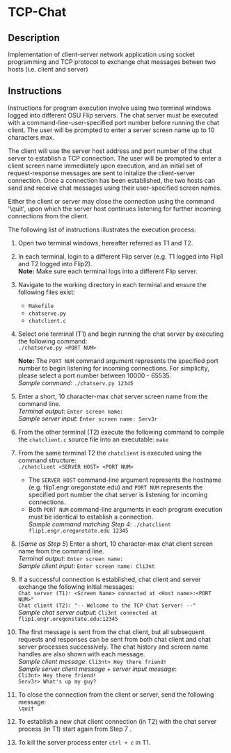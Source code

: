 # TCP-Chat
## Description
Implementation of client-server network application using socket programming and TCP protocol to exchange chat messages betwen two hosts (i.e. client and server)
## Instructions  
   Instructions for program execution involve using two terminal windows logged into different OSU Flip servers. The chat server must be executed with a command-line-user-specified port number before running the chat client. The user will be prompted to enter a server screen name up to 10 characters max.  

   The client will use the server host address and port number of the chat server to establish a TCP connection. The user will be prompted to enter a client screen name immediately upon execution, and an initial set of request-response messages are sent to initalize the client-server connection. Once a connection has been established, the two hosts can send and receive chat messages using their user-specified screen names.  

   Either the client or server may close the connection using the command '\quit', upon which the server host continues listening for further incoming connections from the client.  

The following list of instructions illustrates the execution process:
  1. Open two terminal windows, hereafter referred as T1 and T2. 
  2. In each terminal, login to a different Flip server (e.g. T1 logged into Flip1 and T2 logged into Flip2).  
   **Note:** Make sure each terminal logs into a different Flip server.
  3. Navigate to the working directory in each terminal and ensure the following files exist:
     + ```Makefile```
     + ```chatserve.py```
     + ```chatclient.c```
  4. Select one terminal (T1) and begin running the chat server by executing the following command:  
     ```./chatserve.py <PORT NUM>```  
     
     **Note:** The ```PORT NUM``` command argument represents the specified port number to begin listening for incoming connections. For simplicity, please select a port number between 10000 - 65535.  
      _Sample command_: ```./chatserv.py 12345```  
   5. Enter a short, 10 character-max chat server screen name from the command line.              
      _Terminal output_: ```Enter screen name: ```  
      _Sample server input_: ```Enter screen name: Serv3r```  
   6. From the other terminal (T2) execute the following command to compile the ```chatclient.c``` source file into an executable: ```make```  
   7. From the same terminal T2 the ```chatclient``` is executed using the command structure:  
   ```./chatclient <SERVER HOST> <PORT NUM>```   
      + The ```SERVER HOST``` command-line argument represents the hostname (e.g. flip1.engr.oregonstate.edu) and ```PORT NUM``` represents the specified port number the chat server is listening for incoming connections.  
      + Both ```PORT NUM``` command-line arguments in each program execution must be identical to establish a connection.  
 _Sample command matching Step 4_: ```./chatclient flip1.engr.oregonstate.edu 12345```  
   8. (_Same as Step 5_) Enter a short, 10 character-max chat client screen name from the command line.  
      _Terminal output_: ```Enter screen name: ```  
      _Sample client input_: ```Enter screen name: Cli3nt```  
   9. If a successful connection is established, chat client and server exchange the following initial messages:    
      ```Chat server (T1): <Screen Name> connected at <Host name>:<PORT NUM>"```  
      ```Chat client (T2): "-- Welcome to the TCP Chat Server! --"```  
      _Sample chat server output_: ```Cli3nt connected at flip1.engr.oregonstate.edu:12345```  
   10. The first message is sent from the chat client, but all subsequent requests and responses can be sent from both chat client and chat server processes successively. The chat history and screen name handles are also shown with each message.  
      _Sample client message_: 
          ```Cli3nt> Hey there friend!```  
      _Sample server client message + server input message_:   
          ```Cli3nt> Hey there friend!```  
          ```Serv3r> What's up my guy?```  
   11. To close the connection from the client or server, send the following message:  
      ```\quit```  
   12. To establish a new chat client connection (in T2) with the chat server process (in T1) start again from Step 7  .
   13. To kill the server process enter ```ctrl + c``` in T1.
